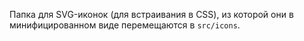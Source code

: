 Папка для SVG-иконок (для встраивания в CSS), из которой они в минифицированном виде перемещаются в `src/icons`.
